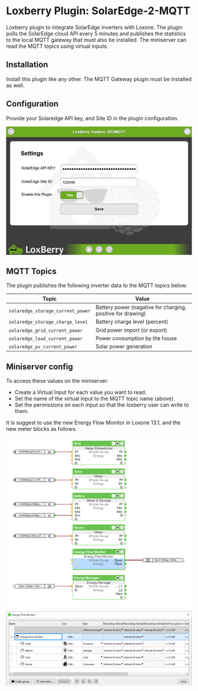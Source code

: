 # Loxberry Plugin: SolarEdge-2-MQTT

Loxberry plugin to integrate SolarEdge inverters with Loxone. The plugin polls the SolarEdge cloud API every 5 minutes and publishes the statistics to the local MQTT gateway that must also be installed. The miniserver can read the MQTT topics using virtual inputs.

## Installation

Install this plugin like any other. The MQTT Gateway plugin must be installed as well.

## Configuration

Provide your Solaredge API key, and Site ID in the plugin configuration. 

![](https://raw.githubusercontent.com/strobejb/loxberry-plugin-solaredge2mqtt/assets/se2mqtt-config.png)

## MQTT Topics

The plugin publishes the following inverter data to the MQTT topics below: 

| Topic | Value |
| --- | --- |
| `solaredge_storage_current_power` | Battery power (nagative for charging, positive for drawing) | 
| `solaredge_storage_charge_level` | Battery charge level (percent) | 
| `solaredge_grid_current_power` | Grid power import (or export) | 
| `solaredge_load_current_power` | Power consumption by the house | 
| `solaredge_pv_current_power` | Solar power generation | 


## Miniserver config

To access these values on the miniserver:

* Create a Virtual Input for each value you want to read.
* Set the name of the virtual input to the MQTT topic name (above).
* Set the permissions on each input so that the loxberry user can write to them.

It is suggest to use the new Energy Flow Monitor in Loxone 13.1, and the new meter blocks as follows:

![](https://raw.githubusercontent.com/strobejb/loxberry-plugin-solaredge2mqtt/assets/mqtt-loxone.png)

![](https://raw.githubusercontent.com/strobejb/loxberry-plugin-solaredge2mqtt/assets/energy-flow.png)


